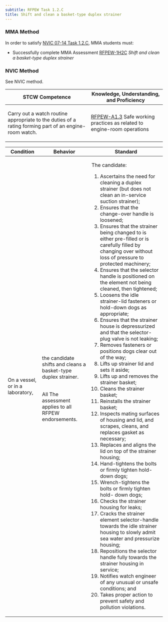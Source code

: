 ```yaml
---
subtitle: RFPEW Task 1.2.C 
title: Shift and clean a basket-type duplex strainer
---
```



### MMA Method

In order to satisfy  [NVIC 07-14  Task  1.2.C]({{site.baseurl}}/assets/images/nvic-07-14.pdf), MMA students must:

* Successfully complete MMA Assessment [RFPEW-1H2C]({{site.baseurl}}/assessments/Engine/RFPEW-1H2C) *Shift and clean a basket-type duplex strainer*


### NVIC Method

<a onclick="togglevisibility('nvic_methods')" >See NVIC method.</a>

<div id='nvic_methods' class='hide'>

<table>
<thead>
<tr>
<th class='forty'> STCW Competence </th>
<th class='sixty'> Knowledge, Understanding, and Proficiency </th>
</tr>
</thead>




<tbody>
<tr><td markdown='1'>

Carry out a watch routine appropriate to the duties of a rating forming part of an engine-room watch.

</td><td markdown='1'>

[RFPEW-A1.3](../../tables/34.html#RFPEW-A1.3) Safe working practices as related to engine-room operations

</td></tr>


</tbody>
</table>


<table>
<thead>
<tr><th class='twenty'>  Condition </th><th class='twenty'> Behavior </th><th  class='sixty'>Standard </th></tr>
</thead>
<tbody >



<tr><td markdown='1'>

On a vessel, or in a laboratory,

</td><td markdown='1'>

the candidate shifts and cleans a basket-type duplex strainer.

<br>

<div class="tooltip">All
<span class="tooltiptext">
The assessment applies to all RFPEW endorsements.
</span>
</div>


</td><td markdown='1'>

The candidate:

1. Ascertains the need for cleaning a duplex strainer (but does not clean an in-service suction strainer);
2. Ensures that the change-over handle is loosened;
3. Ensures that the strainer being changed to is either pre-filled or is carefully filled by changing over without loss of pressure to protected machinery;
4. Ensures that the selector handle is positioned on the element not being cleaned, then tightened;
5. Loosens the idle strainer-lid fasteners or hold-down dogs as appropriate;
6. Ensures that the strainer house is depressurized and that the selector-plug valve is not leaking;
7. Removes fasteners or positions dogs clear out of the way;
8. Lifts up strainer lid and sets it aside;
9. Lifts up and removes the strainer basket;
10. Cleans the strainer basket;
11. Reinstalls the strainer basket;
12. Inspects mating surfaces of housing and lid, and scrapes, cleans, and replaces gasket as necessary;
13. Replaces and aligns the lid on top of the strainer housing;
14. Hand-tightens the bolts or firmly tighten hold-down dogs;
15. Wrench-tightens the bolts or firmly tighten hold- down dogs;
16. Checks the strainer housing for leaks;
17. Cracks the strainer element selector-handle towards the idle strainer housing to slowly admit sea water and pressurize housing;
18. Repositions the selector handle fully towards the strainer housing in service;
19. Notifies watch engineer of any unusual or unsafe conditions; and
20. Takes proper action to prevent safety and pollution violations.

</td></tr>
</tbody>
</table>
</div>
